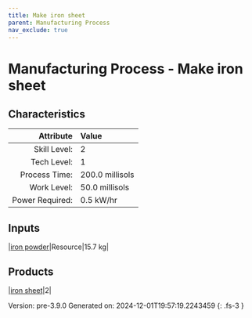 ```yaml
---
title: Make iron sheet
parent: Manufacturing Process
nav_exclude: true
---
```

# Manufacturing Process - Make iron sheet


## Characteristics

| Attribute      | Value |
|--------:|:------|
|Skill Level:|2|
|Tech Level:|1|
|Process Time:|200.0 millisols|
|Work Level:|50.0 millisols|
|Power Required:|0.5 kW/hr|

## Inputs

|[iron powder](../resource/iron-powder.html)|Resource|15.7 kg|

## Products

|[iron sheet](../part/iron-sheet.html)|2|


Version: pre-3.9.0 Generated on: 2024-12-01T19:57:19.2243459
{: .fs-3 }


